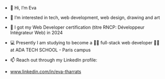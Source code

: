 - 👋 Hi, I’m Eva 
- 👀 I’m interested in tech, web development, web design, drawing and art
- 🌱 I got my Web Developer certification (titre RNCP: Développeur Intégrateur Web) in 2024
- 💻 Presently I am studying to become a 💪🏻 full-stack web developer 💪🏻 at ADA TECH SCHOOL - Paris campus 

- 📫 Reach out through my LinkedIn profile:
- www.linkedin.com/in/eva-tharrats

<!---
EvaTP/EvaTP is a ✨ special ✨ repository because its `README.md` (this file) appears on your GitHub profile.
You can click the Preview link to take a look at your changes.
--->
